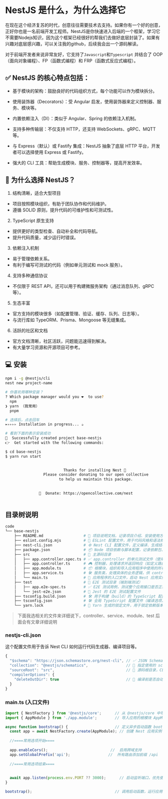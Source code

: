 # NestJS 是什么，为什么选择它

在现在这个经济复苏的时代，创意往往需要技术去支持。如果你有一个好的创意，正好你也是一名前端开发工程师。NestJS是你快速进入后端的一个框架，学习它不需要Nodejs知识，因为这个框架已经很好的帮我们去做好底层封装了。如果有兴趣对底层感兴趣，可以关注我的github，后续我会出一个源码解读。

对于前端开发者来说非常友好，它支持了`Javascript`和`Typescript` 并结合了 OOP（面向对象编程）、FP（函数式编程）和 FRP（函数式反应式编程）。

## ✅ NestJS 的核心特点包括：

- 基于模块的架构：鼓励良好的代码组织方式，每个功能可以作为模块拆分。

- 使用装饰器（Decorators）：受 Angular 启发，使用装饰器来定义控制器、服务、模块等。

- 内置依赖注入（DI）：类似于 Angular、Spring 的依赖注入机制。

- 支持多种传输层：不仅支持 HTTP，还支持 WebSockets、gRPC、MQTT 等。

- 与 Express（默认）或 Fastify 集成：NestJS 抽象了底层 HTTP 平台，开发者可以选择使用 Express 或 Fastify。

- 强大的 CLI 工具：帮助生成模块、服务、控制器等，提高开发效率。

## 🎯 为什么选择 NestJS？

1. 结构清晰，适合大型项目
- 项目按照模块组织，有助于团队协作和代码维护。
- 遵循 SOLID 原则，提升代码的可维护性和可测试性。

2. TypeScript 原生支持
- 提供更好的类型检查、自动补全和代码导航。
- 提升代码质量，减少运行时错误。

3. 依赖注入机制
- 易于管理依赖关系。
- 有利于编写可测试的代码（例如单元测试和 mock 服务）。

4. 支持多种通信协议
- 不仅限于 REST API，还可以用于构建微服务架构（通过消息队列、gRPC 等）。

5. 生态丰富
- 官方支持的模块很多（如配置管理、验证、缓存、队列、日志等）。
- 与流行库如 TypeORM、Prisma、Mongoose 等无缝集成。

6. 活跃的社区和文档
- 官方文档清晰，社区活跃，问题能迅速得到解决。
- 有大量学习资源和开源项目可参考。

## 💻 安装

```bash
npm i -g @nestjs/cli
nest new project-name

# 你喜欢用哪种安装？
? Which package manager would you ❤️  to use?
  npm
❯ yarn （我常用）
  pnpm

# 选择后，点击回车
▸▹▹▹▹ Installation in progress... ☕

# 看到下面的表示安装成功
🚀  Successfully created project base-nestjs
👉  Get started with the following commands:

$ cd base-nestjs
$ yarn run start

                                         
                          Thanks for installing Nest 🙏
                 Please consider donating to our open collective
                        to help us maintain this package.
                                         
                                         
               🍷  Donate: https://opencollective.com/nest
                                         
```

## 目录树说明

```bash
code
└── base-nestjs
    ├── README.md                  # 📄 项目说明文档，记录项目介绍、安装使用方式等信息
    ├── eslint.config.mjs          # 🔧 ESLint 配置文件，用于代码风格和语法规范检查
    ├── nest-cli.json              # ⚙️ Nest CLI 配置文件，定义编译、生成结构等行为
    ├── package.json               # 📦 Node 项目依赖与脚本配置，记录依赖包、启动脚本等
    ├── src                        # 🧠 主源码目录
    │   ├── app.controller.spec.ts # ✅ app.controller 的单元测试文件（使用 Jest 编写）
    │   ├── app.controller.ts      # 🎮 控制器，处理请求并返回响应（如定义路由处理逻辑）
    │   ├── app.module.ts          # 📦 根模块，组织和导入应用程序中使用的所有模块
    │   ├── app.service.ts         # 🛠️ 服务类，处理具体的业务逻辑，供 controller 调用
    │   └── main.ts                # 🚀 应用程序的入口文件，启动 Nest 应用实例
    ├── test                       # 🧪 E2E 测试目录（端到端测试）
    │   ├── app.e2e-spec.ts        # ✅ E2E 测试用例，测试整个应用接口是否正常运行
    │   └── jest-e2e.json          # 🧾 Jest 的 E2E 测试配置文件
    ├── tsconfig.build.json        # 🛠️ 用于构建（build）的 TypeScript 配置文件
    ├── tsconfig.json              # 🛠️ 全局 TypeScript 配置文件（编译选项、路径别名等）
    └── yarn.lock                  # 📌 Yarn 生成的锁定文件，用于锁定依赖版本以确保一致性

```

> 下面我选相关的文件来详细说下，controller、service、module、test 后面会有文章详细说明

### nestjs-cli.json

这个配置文件用于告诉 Nest CLI 如何运行代码生成器、编译项目等。

```js
{
  "$schema": "https://json.schemastore.org/nest-cli", // ✅ JSON Schema 说明文件，提供编辑器智能提示与校验支持
  "collection": "@nestjs/schematics",                 // 🧱 指定使用的 schematics 集合（NestJS 的代码生成模板）
  "sourceRoot": "src",                                // 📂 源码根目录，CLI 会在这个目录中生成代码（如模块、控制器、服务等）
  "compilerOptions": {
    "deleteOutDir": true                              // 🧹 编译前是否自动删除 dist 目录（即上次编译输出）
  }
}

```

### main.ts (入口文件)

```js
import { NestFactory } from '@nestjs/core';      // 从 @nestjs/core 中导入 Nest 工厂方法，用于创建应用实例
import { AppModule } from './app.module';        // 导入应用的根模块 AppModule

async function bootstrap() {                     // 定义异步启动函数 bootstrap
  const app = await NestFactory.create(AppModule); // 创建 Nest 应用实例（注入 AppModule 模块）
  
  //====常用选项开始====
    
  app.enableCors();                            //  启用跨域支持
  app.setGlobalPrefix('api');                 //  所有路由添加前缀 /api
  
  //====常用选项结束====
  
  
  await app.listen(process.env.PORT ?? 3000);      // 启动监听端口，优先使用环境变量 PORT，否则默认 3000
}

bootstrap();                                     // 调用启动函数，运行应用

```








